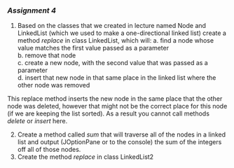 ### _Assignment 4_  
1. Based on the classes that we created in lecture named Node and LinkedList (which we used to make a one-directional linked list) create a method _replace_ in class LinkedList, which will:
   a. find a node whose value matches the first value passed as a parameter  
   b. remove that node  
   c. create a new node, with the second value that was passed as a parameter  
   d. insert that new node in that same place in the linked list where the other node was removed  

This replace method inserts the new node in the same place that the other node was deleted, however that might not be the correct place for this node (if we are keeping the list sorted). As a result you cannot call methods _delete_ or _insert_ here.

2. Create a method called _sum_ that will traverse all of the nodes in a linked list and output (JOptionPane or to the console) the sum of the integers off all of those nodes.  
3. Create the method _replace_ in class LinkedList2
